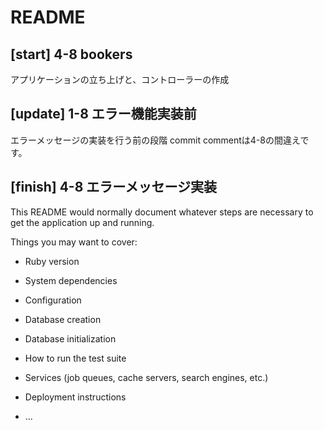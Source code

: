 # README

## [start] 4-8 bookers
アプリケーションの立ち上げと、コントローラーの作成

## [update] 1-8 エラー機能実装前
エラーメッセージの実装を行う前の段階 commit commentは4-8の間違えです。

## [finish] 4-8 エラーメッセージ実装

This README would normally document whatever steps are necessary to get the
application up and running.

Things you may want to cover:

* Ruby version

* System dependencies

* Configuration

* Database creation

* Database initialization

* How to run the test suite

* Services (job queues, cache servers, search engines, etc.)

* Deployment instructions

* ...
